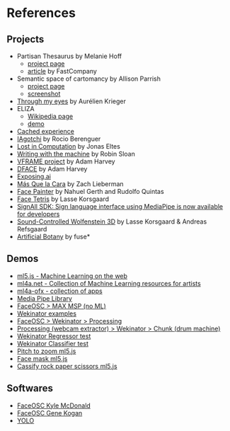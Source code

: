 # References

## Projects

- Partisan Thesaurus by Melanie Hoff
  - [project page](http://partisanthesaurus.com/)
  - [article](https://www.fastcompany.com/3066801/proof-that-liberals-and-conservatives-speak-different-languages) by FastCompany
- Semantic space of cartomancy by Allison Parrish
  - [project page](https://github.com/aparrish/comexmadivla/blob/master/cartomancy-semantic-space.ipynb)
  - <a href="../assets/artists/semantic_space_of_cartomancy-Allison_Parrish.png" target="_blank">screenshot</a>
- [Through my eyes](https://aurelienkrieger.com/live/through-my-eyes/) by Aurélien Krieger
- ELIZA
    - [Wikipedia page](https://en.wikipedia.org/wiki/ELIZA)
    - [demo](https://web.njit.edu/~ronkowit/eliza.html)
- [Cached experience](https://www.alinemartinez.io/art_projects/cached-experience-3)
- [IAgotchi](https://rocioberenguer.com/index.php?lang=fr&project=4) by Rocio Berenguer
- [Lost in Computation](https://jonaselt.es/projects/lost-in-computation/) by Jonas Eltes
- [Writing with the machine](https://www.robinsloan.com/notes/writing-with-the-machine/) by Robin Sloan
- [VFRAME project](https://vframe.io/) by Adam Harvey
- [DFACE](https://adam.harvey.studio/dface/) by Adam Harvey
- [Exposing.ai](https://exposing.ai/)
- [Más Que la Cara](https://zachlieberman.medium.com/m%C3%A1s-que-la-cara-overview-48331a0202c0) by Zach Lieberman
- [Face Painter](https://nahuelgerth.de/lab/face-painter) by Nahuel Gerth and Rudolfo Quintas
- [Face Tetris](http://lassekorsgaard.com/projects/face-tetris/) by Lasse Korsgaard
- [SignAll SDK: Sign language interface using MediaPipe is now available for developers](https://developers.googleblog.com/2021/04/signall-sdk-sign-language-interface-using-mediapipe-now-available.html?m=1)
- [Sound-Controlled Wolfenstein 3D](http://lassekorsgaard.com/projects/face-tetris/) by Lasse Korsgaard & Andreas Refsgaard
- [Artificial Botany](https://www.fuseworks.it/works/artificial-botany/) by fuse*

## Demos

- [ml5.js - Machine Learning on the web](https://ml5js.org/)
- [ml4a.net - Collection of Machine Learning resources for artists](https://ml4a.net/)
- [ml4a-ofx - collection of apps](https://github.com/ml4a/ml4a-ofx)
- [Media Pipe Library](https://mediapipe-studio.webapps.google.com/home)
- [FaceOSC > MAX MSP (no ML)](https://www.youtube.com/watch?v=cOa-RuN8cO8)
- [Wekinator examples](http://www.wekinator.org/examples/)
- [FaceOSC > Wekinator > Processing](https://vimeo.com/175947130)
- [Processing (webcam extractor) > Wekinator > Chunk (drum machine)](https://www.youtube.com/watch?v=NKyyBAKrQgE)
- [Wekinator Regressor test](https://www.youtube.com/watch?v=msHPAcpAjCc)
- [Wekinator Classifier test](https://www.youtube.com/watch?v=msHPAcpAjCc)
- [Pitch to zoom ml5.js](https://editor.p5js.org/tlsaeger/sketches/CqyFjwZvm)
- [Face mask ml5.js](https://editor.p5js.org/tlsaeger/sketches/bGBDeBsVv)
- [Cassify rock paper scissors ml5.js](https://editor.p5js.org/tlsaeger/sketches/xL2DrkcEb)

## Softwares

- [FaceOSC Kyle McDonald](https://github.com/kylemcdonald/ofxFaceTracker/releases)
- [FaceOSC Gene Kogan](https://github.com/genekogan/ofxFaceTracker)
- [YOLO](https://pjreddie.com/darknet/yolo/)
